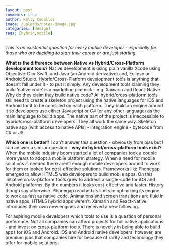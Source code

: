 ```yaml
---
layout: post
comments: true
author: Rolly Ceballos
image: /uploads/notes-image.jpg
categories: [design]
tags: [hybrid,mobile]
---
```

<i>This is an existential question for every mobile developer - especially for those who are deciding to start their career or are just starting.</i>

<!--more-->

**What is the difference between Native vs Hybrid/Cross-Platform development tools?** Native development is using plain vanilla Xcode using Objective-C or Swift, and Java (an Android derivative) and, Eclipse or Android Studio. Hybrid/Cross-Platform development tools is anything that doesn’t fall under it - to put it simply. Any development tools claiming they build ‘native code’ is a marketing gimmick - e.g. Xamarin and React-Native. Why do they claim they build native code? All hybrid/cross-platform tools still need to create a skeleton project using the native languages for iOS and Android for it to be compiled on each platform. They build an engine around it so developers use either Javascript or C\# (or any other language) as the main language to build apps. The native part of the project is inaccessible to hybrid/cross-platform developers. They all work the same way. Skeleton native app (with access to native APIs) - integration engine - bytecode from C\# or JS.

**Which one is better?** I can’t answer this question - obviously from bias but I can answer a similar question - **why do hybrid/cross-platform tools exist?** When the mobile industry boom started a lot of companies took a couple more years to adopt a mobile platform strategy. When a need for mobile solutions is needed there aren’t enough mobile developers around to work for them or looked for cost-effective solutions. Frameworks like Phonegap emerged to allow HTML5 web developers to build mobile apps. On this initiative cross-platform tools grew to address a single-code for iOS and Android platforms. By the numbers it looks cost-effective and faster. History though say otherwise. Phonegap reached its limits in optimizing its engine to work as fast as native code. Animations and screen transitions are fluid in native apps, HTML5 hybrid apps weren’t. Xamarin and React-Native introduces their own new engines and received a new following.

For aspiring mobile developers which tools to use is a question of personal preference. Not all companies can afford projects for full native applications - and invest on cross-platform tools. There is novelty in being able to build apps for iOS and Android. iOS and Android native developers, however, are premium jobs that companies hire for because of rarity and technology they offer for mobile solutions.